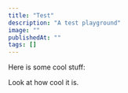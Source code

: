 ```yaml
---
title: "Test"
description: "A test playground"
image: ""
publishedAt: ""
tags: []
---
```


Here is some cool stuff:

<TestCanvas />

Look at how cool it is.